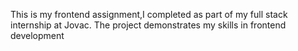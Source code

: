 This is my frontend assignment,I completed as part of my full stack internship at Jovac. The project demonstrates my skills in frontend development
